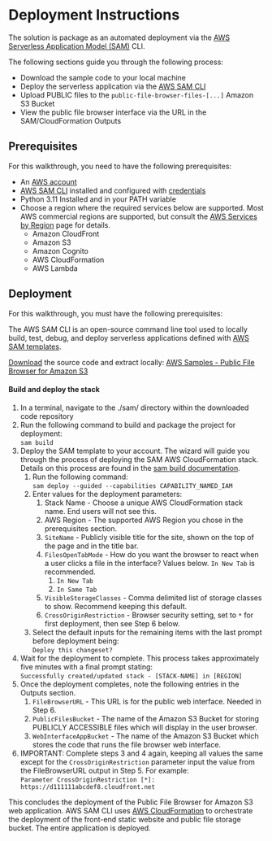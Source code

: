 # Deployment Instructions

The solution is package as an automated deployment via the [AWS Serverless Application Model (SAM)](https://aws.amazon.com/serverless/sam/) CLI.

The following sections guide you through the following process:

- Download the sample code to your local machine
- Deploy the serverless application via the [AWS SAM CLI](https://docs.aws.amazon.com/serverless-application-model/latest/developerguide/serverless-sam-cli-install.html)
- Upload PUBLIC files to the `public-file-browser-files-[...]` Amazon S3 Bucket
- View the public file browser interface via the URL in the SAM/CloudFormation Outputs

## Prerequisites

For this walkthrough, you need to have the following prerequisites:

- An [AWS account](https://portal.aws.amazon.com/billing/signup)
- [AWS SAM CLI](https://docs.aws.amazon.com/serverless-application-model/latest/developerguide/serverless-sam-cli-install.html) installed and configured with [credentials](https://docs.aws.amazon.com/serverless-application-model/latest/developerguide/serverless-getting-started-set-up-credentials.html)
- Python 3.11 Installed and in your PATH variable
- Choose a region where the required services below are supported. Most AWS commercial regions are supported, but
  consult the
  [AWS Services by Region](https://aws.amazon.com/about-aws/global-infrastructure/regional-product-services/) page for
  details.
  - Amazon CloudFront
  - Amazon S3
  - Amazon Cognito
  - AWS CloudFormation
  - AWS Lambda

## Deployment

For this walkthrough, you must have the following prerequisites:

The AWS SAM CLI is an open-source command line tool used to locally build, test, debug, and deploy serverless
applications defined with [AWS SAM templates](https://docs.aws.amazon.com/serverless-application-model/latest/developerguide/sam-specification-template-anatomy.html).

[Download](https://docs.github.com/en/repositories/creating-and-managing-repositories/cloning-a-repository) the source code and extract locally:
[AWS Samples - Public File Browser for Amazon S3](https://github.com/aws-samples/public-file-browser-for-amazon-s3)

#### Build and deploy the stack

1. In a terminal, navigate to the ./sam/ directory within the downloaded code repository
2. Run the following command to build and package the project for deployment:\
`sam build`
3. Deploy the SAM template to your account. The wizard will guide you through the process of deploying the SAM AWS
   CloudFormation stack. Details on this process are found in the [sam build documentation](https://docs.aws.amazon.com/serverless-application-model/latest/developerguide/sam-cli-command-reference-sam-build.html).
   1. Run the following command: \
      `sam deploy --guided --capabilities CAPABILITY_NAMED_IAM`
   2. Enter values for the deployment parameters:
      1. Stack Name - Choose a unique AWS CloudFormation stack name. End users will not see this.
      2. AWS Region - The supported AWS Region you chose in the prerequisites section.
      3. `SiteName` - Publicly visible title for the site, shown on the top of the page and in the title bar.
      4. `FilesOpenTabMode` - How do you want the browser to react when a user clicks a file in the interface? Values
         below. `In New Tab` is recommended.
         1. `In New Tab`
         2. `In Same Tab`
      5. `VisibleStorageClasses` - Comma delimited list of storage classes to show. Recommend keeping this default.
      6. `CrossOriginRestriction` - Browser security setting, set to `*` for first deployment, then see Step 6 below.
   3. Select the default inputs for the remaining items with the last prompt before deployment being: \
      `Deploy this changeset?`
4. Wait for the deployment to complete. This process takes approximately five minutes with a final prompt stating: \
   `Successfully created/updated stack - [STACK-NAME] in [REGION]`
5. Once the deployment completes, note the following entries in the Outputs section.
   1. `FileBrowserURL` - This URL is for the public web interface. Needed in Step 6.
   2. `PublicFilesBucket` - The name of the Amazon S3 Bucket for storing PUBLICLY ACCESSIBLE files which will display in
      the user browser.
   3. `WebInterfaceAppBucket` - The name of the Amazon S3 Bucket which stores the code that runs the file browser web
      interface.
6. IMPORTANT: Complete steps 3 and 4 again, keeping all values the same except for the `CrossOriginRestriction`
   parameter input the value from the FileBrowserURL output in Step 5. For example: \
   `Parameter CrossOriginRestriction [*]: https://d111111abcdef8.cloudfront.net`

This concludes the deployment of the Public File Browser for Amazon S3 web application. AWS SAM CLI uses
[AWS CloudFormation](https://aws.amazon.com/cloudformation/) to orchestrate the deployment of the front-end static website and public file storage bucket.
The entire application is deployed.
